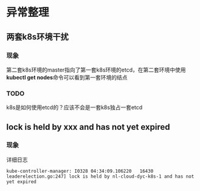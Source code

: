 # 异常整理


## 两套k8s环境干扰
### 现象
第二套k8s环境的master指向了第一套k8s环境的etcd，在第二套环境中使用**kubectl get nodes**命令可以看到第一套环境的结点

### TODO
k8s是如何使用etcd的？应该不会是一套k8s独占一套etcd



## lock is held by xxx and has not yet expired
### 现象
详细日志  

```
kube-controller-manager: I0328 04:34:09.106220   16430 leaderelection.go:247] lock is held by nl-cloud-dyc-k8s-1 and has not yet expired
```










